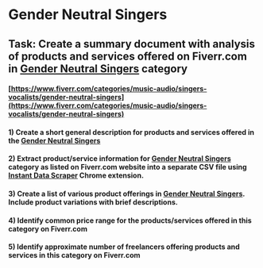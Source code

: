 # Gender Neutral Singers
## Task: Create a summary document with analysis of products and services offered on Fiverr.com in [Gender Neutral Singers](https://www.fiverr.com/categories/music-audio/singers-vocalists/gender-neutral-singers) category
#### [https://www.fiverr.com/categories/music-audio/singers-vocalists/gender-neutral-singers](https://www.fiverr.com/categories/music-audio/singers-vocalists/gender-neutral-singers)
#### 1) Create a short general description for products and services offered in the [Gender Neutral Singers](https://www.fiverr.com/categories/music-audio/singers-vocalists/gender-neutral-singers)
#### 2) Extract product/service information for [Gender Neutral Singers](https://www.fiverr.com/categories/music-audio/singers-vocalists/gender-neutral-singers) category as listed on Fiverr.com website into a separate CSV file using [Instant Data Scraper](https://chrome.google.com/webstore/detail/instant-data-scraper/ofaokhiedipichpaobibbnahnkdoiiah) Chrome extension.
#### 3) Create a list of various product offerings in [Gender Neutral Singers](https://www.fiverr.com/categories/music-audio/singers-vocalists/gender-neutral-singers). Include product variations with brief descriptions.
#### 4) Identify common price range for the products/services offered in this category on Fiverr.com
#### 5) Identify approximate number of freelancers offering products and services in this category on Fiverr.com

